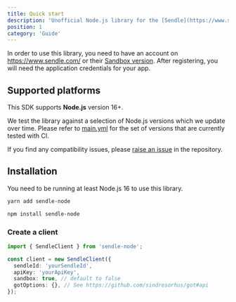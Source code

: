 ```yaml
---
title: Quick start
description: 'Unofficial Node.js library for the [Sendle](https://www.sendle.com/) API.'
position: 1
category: 'Guide'
---
```


In order to use this library, you need to have an account on <https://www.sendle.com/> or their [Sandbox version](https://sandbox.sendle.com/users/sign_up). After registering, you will need the application credentials for your app.

## Supported platforms

This SDK supports **Node.js** version 16+.

We test the library against a selection of Node.js versions which we update over time. Please refer to [main.yml](https://github.com/gomah/sendle-node/blob/main/.github/main.yml) for the set of versions that are currently tested with CI.

If you find any compatibility issues, please [raise an issue](https://github.com/gomah/sendle-node/issues/new) in the repository.

## Installation

You need to be running at least Node.js 16 to use this library.

<code-group>
  <code-block label="Yarn" active>

```bash
yarn add sendle-node
```

  </code-block>
  <code-block label="NPM">

```bash
npm install sendle-node
```

  </code-block>
</code-group>

### Create a client

```ts
import { SendleClient } from 'sendle-node';

const client = new SendleClient({
  sendleId: 'yourSendleId',
  apiKey: 'yourApiKey',
  sandbox: true, // default to false
  gotOptions: {}, // See https://github.com/sindresorhus/got#api
});
```
